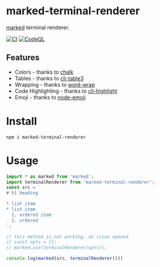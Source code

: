 # marked-terminal-renderer
[marked](https://github.com/markedjs/marked) terminal renderer.

[![CI](https://github.com/ziv/marked-terminal-renderer/actions/workflows/main.yml/badge.svg?branch=main)](https://github.com/ziv/marked-terminal-renderer/actions/workflows/main.yml)
[![CodeQL](https://github.com/ziv/marked-terminal-renderer/actions/workflows/codeql-analysis.yml/badge.svg)](https://github.com/ziv/marked-terminal-renderer/actions/workflows/codeql-analysis.yml)
## Features
* Colors - thanks to [chalk](https://github.com/chalk/chalk)
* Tables - thanks to [cli-table3](https://github.com/cli-table/cli-table3)
* Wrapping - thanks to [word-wrap](https://github.com/jonschlinkert/word-wrap)
* Code Highlighting - thanks to [cli-highlight](https://github.com/felixfbecker/cli-highlight)
* Emoji - thanks to [node-emoji](https://github.com/omnidan/node-emoji)

# Install
```shell
npm i marked-terminal-renderer
```

# Usage
```typescript
import * as marked from 'marked';
import terminalRenderer from 'marked-terminal-renderer';
const src = `
# h1 Heading

* list item
* list item
  1. ordered item
  1. ordered
`;

// this method is not working, an issue opened
// const opts = {};
// marked.use(terminalRenderer(opts));

console.log(marked(src, terminalRenderer()))
```


